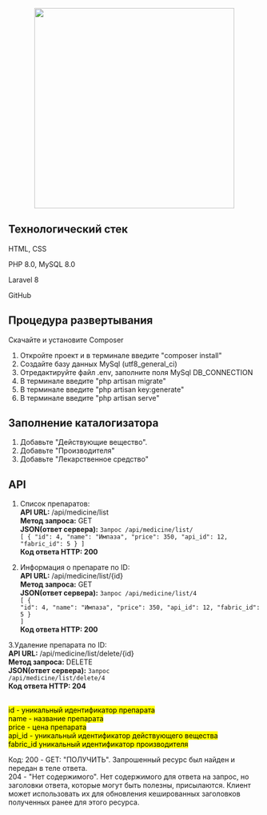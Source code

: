 <p align="center"><a href="https://laravel.com" target="_blank"><img src="https://raw.githubusercontent.com/laravel/art/master/logo-lockup/5%20SVG/2%20CMYK/1%20Full%20Color/laravel-logolockup-cmyk-red.svg" width="400"></a></p>

## Технологический стек

HTML, CSS

PHP 8.0, MySQL 8.0

Laravel 8

GitHub

## Процедура развертывания
Скачайте и установите Composer

1. Откройте проект и в терминале введите "composer install"
2. Создайте базу данных MySql (utf8_general_ci) 
3. Отредактируйте файл .env, заполните поля MySql DB_CONNECTION
4. В терминале введите "php artisan migrate"
5. В терминале введите "php artisan key:generate"
6. В терминале введите "php artisan serve"

## Заполнение каталогизатора
1. Добавьте "Действующие вещество".
2. Добавьте "Производителя"
3. Добавьте "Лекарственное средство"

## API
1. Список препаратов:
   <br><b>API URL:</b> /api/medicine/list
   <br><b>Метод запроса:</b> GET
   <br><b>JSON(ответ сервера):</b>
   <code>Запрос /api/medicine/list/</code>  
<code>[
   {
   "id": 4,
   "name": "Импаза",
   "price": 350,
   "api_id": 12,
   "fabric_id": 5
   }
   ]
   </code><br> 
   <b>Код ответа HTTP: 200</b>


2. Информация о препарате по ID:
<br><b>API URL:</b> /api/medicine/list/{id}
<br><b>Метод запроса:</b> GET
<br><b>JSON(ответ сервера):</b>
   <code>Запрос /api/medicine/list/4</code><br>
   <code>[
   {
   "id": 4,
   "name": "Импаза",
   "price": 350,
   "api_id": 12,
   "fabric_id": 5
   }
   ]</code>
   <br><b>Код ответа HTTP: 200</b><br>
   
3.Удаление препарата по ID:
   <br><b>API URL:</b> /api/medicine/list/delete/{id}
   <br><b>Метод запроса:</b> DELETE
   <br><b>JSON(ответ сервера):</b>
   <code>Запрос /api/medicine/list/delete/4</code>
   <br><b>Код ответа HTTP: 204</b>

<mark>
<br>id - уникальный идентификатор препарата
<br>name - название препарата
<br>price - цена препарата
<br>api_id - уникальный идентификатор действующего вещества
<br>fabric_id уникальный идентификатор производителя</p></mark>
   
Код:
200 - GET: "ПОЛУЧИТЬ". Запрошенный ресурс был найден и передан в теле ответа.<br>
204 - "Нет содержимого". Нет содержимого для ответа на запрос, но заголовки ответа, которые могут быть полезны, присылаются. Клиент может использовать их для обновления кешированных заголовков полученных ранее для этого ресурса.

